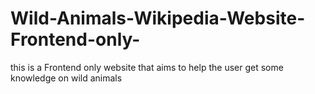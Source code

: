 # Wild-Animals-Wikipedia-Website-Frontend-only-
this is a Frontend only website that aims to help the user get some knowledge on wild animals
